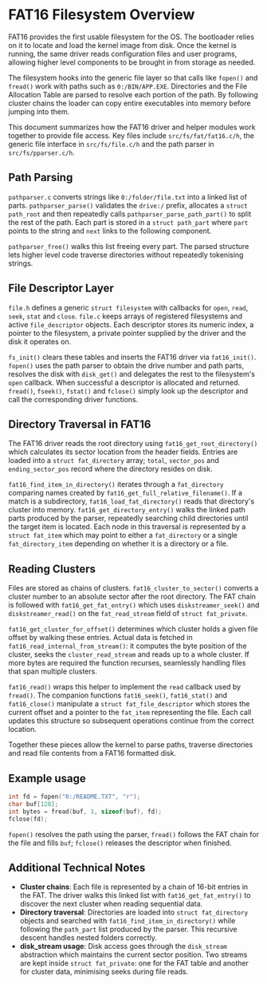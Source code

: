 # FAT16 Filesystem Overview

FAT16 provides the first usable filesystem for the OS. The bootloader relies on it to locate and load the kernel image from disk. Once the kernel is running, the same driver reads configuration files and user programs, allowing higher level components to be brought in from storage as needed.

The filesystem hooks into the generic file layer so that calls like `fopen()` and `fread()` work with paths such as `0:/BIN/APP.EXE`. Directories and the File Allocation Table are parsed to resolve each portion of the path. By following cluster chains the loader can copy entire executables into memory before jumping into them.

This document summarizes how the FAT16 driver and helper modules work together to provide file access. Key files include `src/fs/fat/fat16.c/h`, the generic file interface in `src/fs/file.c/h` and the path parser in `src/fs/pparser.c/h`.

## Path Parsing

`pathparser.c` converts strings like `0:/folder/file.txt` into a linked list of parts. `pathparser_parse()` validates the `drive:/` prefix, allocates a `struct path_root` and then repeatedly calls `pathparser_parse_path_part()` to split the rest of the path. Each part is stored in a `struct path_part` where `part` points to the string and `next` links to the following component.

`pathparser_free()` walks this list freeing every part. The parsed structure lets higher level code traverse directories without repeatedly tokenising strings.

## File Descriptor Layer

`file.h` defines a generic `struct filesystem` with callbacks for `open`, `read`, `seek`, `stat` and `close`. `file.c` keeps arrays of registered filesystems and active `file_descriptor` objects. Each descriptor stores its numeric index, a pointer to the filesystem, a private pointer supplied by the driver and the disk it operates on.

`fs_init()` clears these tables and inserts the FAT16 driver via `fat16_init()`. `fopen()` uses the path parser to obtain the drive number and path parts, resolves the disk with `disk_get()` and delegates the rest to the filesystem's `open` callback. When successful a descriptor is allocated and returned. `fread()`, `fseek()`, `fstat()` and `fclose()` simply look up the descriptor and call the corresponding driver functions.

## Directory Traversal in FAT16

The FAT16 driver reads the root directory using `fat16_get_root_directory()` which calculates its sector location from the header fields. Entries are loaded into a `struct fat_directory` array; `total`, `sector_pos` and `ending_sector_pos` record where the directory resides on disk.

`fat16_find_item_in_directory()` iterates through a `fat_directory` comparing names created by `fat16_get_full_relative_filename()`. If a match is a subdirectory, `fat16_load_fat_directory()` reads that directory's cluster into memory. `fat16_get_directory_entry()` walks the linked path parts produced by the parser, repeatedly searching child directories until the target item is located. Each node in this traversal is represented by a `struct fat_item` which may point to either a `fat_directory` or a single `fat_directory_item` depending on whether it is a directory or a file.

## Reading Clusters

Files are stored as chains of clusters. `fat16_cluster_to_sector()` converts a cluster number to an absolute sector after the root directory. The FAT chain is followed with `fat16_get_fat_entry()` which uses `diskstreamer_seek()` and `diskstreamer_read()` on the `fat_read_stream` field of `struct fat_private`.

`fat16_get_cluster_for_offset()` determines which cluster holds a given file offset by walking these entries. Actual data is fetched in `fat16_read_internal_from_stream()`: it computes the byte position of the cluster, seeks the `cluster_read_stream` and reads up to a whole cluster. If more bytes are required the function recurses, seamlessly handling files that span multiple clusters.

`fat16_read()` wraps this helper to implement the `read` callback used by `fread()`. The companion functions `fat16_seek()`, `fat16_stat()` and `fat16_close()` manipulate a `struct fat_file_descriptor` which stores the current offset and a pointer to the `fat_item` representing the file. Each call updates this structure so subsequent operations continue from the correct location.

Together these pieces allow the kernel to parse paths, traverse directories and read file contents from a FAT16 formatted disk.

## Example usage
```c
int fd = fopen("0:/README.TXT", "r");
char buf[128];
int bytes = fread(buf, 1, sizeof(buf), fd);
fclose(fd);
```
`fopen()` resolves the path using the parser, `fread()` follows the FAT chain for the file and fills `buf`; `fclose()` releases the descriptor when finished.

## Additional Technical Notes

- **Cluster chains**: Each file is represented by a chain of 16-bit entries in the FAT. The driver walks this linked list with `fat16_get_fat_entry()` to discover the next cluster when reading sequential data.
- **Directory traversal**: Directories are loaded into `struct fat_directory` objects and searched with `fat16_find_item_in_directory()` while following the `path_part` list produced by the parser. This recursive descent handles nested folders correctly.
- **disk_stream usage**: Disk access goes through the `disk_stream` abstraction which maintains the current sector position. Two streams are kept inside `struct fat_private`: one for the FAT table and another for cluster data, minimising seeks during file reads.
